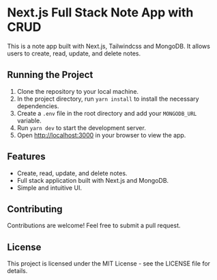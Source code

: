 # Next.js Full Stack Note App with CRUD

This is a note app built with Next.js, Tailwindcss and MongoDB. It allows users to create, read, update, and delete notes.

## Running the Project

1. Clone the repository to your local machine.
2. In the project directory, run `yarn install` to install the necessary dependencies.
3. Create a `.env` file in the root directory and add your `MONGODB_URL` variable.
4. Run `yarn dev` to start the development server.
5. Open [http://localhost:3000](http://localhost:3000) in your browser to view the app.

## Features

- Create, read, update, and delete notes.
- Full stack application built with Next.js and MongoDB.
- Simple and intuitive UI.

## Contributing

Contributions are welcome! Feel free to submit a pull request.

## License

This project is licensed under the MIT License - see the LICENSE file for details.
